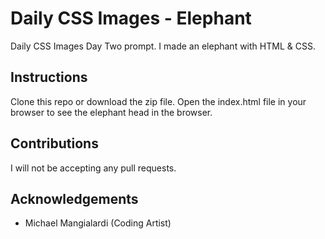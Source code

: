 # Daily CSS Images - Elephant
Daily CSS Images Day Two prompt. I made an elephant with HTML & CSS.

## Instructions
Clone this repo or download the zip file. Open the index.html file in your browser to see the elephant head in the browser.

## Contributions
I will not be accepting any pull requests.

## Acknowledgements
* Michael Mangialardi (Coding Artist)
